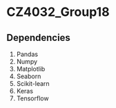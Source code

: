 # CZ4032_Group18

## Dependencies
1. Pandas
2. Numpy
3. Matplotlib
4. Seaborn
5. Scikit-learn
6. Keras
7. Tensorflow